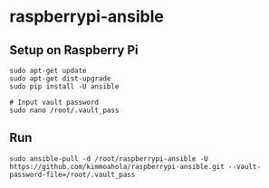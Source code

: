 # raspberrypi-ansible

## Setup on Raspberry Pi

    sudo apt-get update
    sudo apt-get dist-upgrade
    sudo pip install -U ansible
    
    # Input vault password
    sudo nano /root/.vault_pass
    
## Run

    sudo ansible-pull -d /root/raspberrypi-ansible -U https://github.com/kimmoahola/raspberrypi-ansible.git --vault-password-file=/root/.vault_pass

